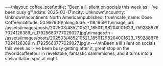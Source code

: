 ---\nlayout: coffee_post\ntitle: "Been a lil silent on socials this week as I-'ve been busy g"\ndate: 2025-03-17\ncity: Unknown\ncountry: Unknown\ncontinent: North America\npublished: true\ncafe_name: Dose Coffee\nlatitude: 50.997936\nlongitude: -118.195911\nimage_url: /assets/images/posts/202503/485210521_18501298204001623_7592888767024126389_n_17925660777029027.jpg\nimages:\n  - /assets/images/posts/202503/485210521_18501298204001623_7592888767024126389_n_17925660777029027.jpg\n---\n\nBeen a lil silent on socials this week as I-'ve been busy getting after it, great stop on the #worldcoffeetour in revelstoke, fantastic sammmiches, and it turns into a stellar Italian spot at night.